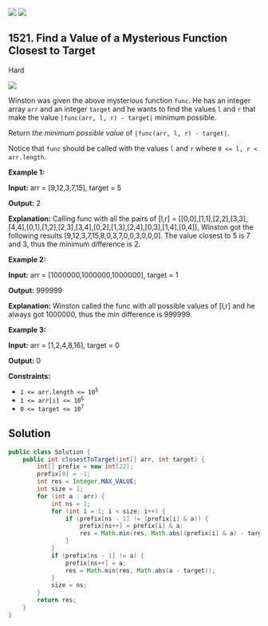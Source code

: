 [![](https://img.shields.io/github/stars/javadev/LeetCode-in-Java?label=Stars&style=flat-square)](https://github.com/javadev/LeetCode-in-Java)
[![](https://img.shields.io/github/forks/javadev/LeetCode-in-Java?label=Fork%20me%20on%20GitHub%20&style=flat-square)](https://github.com/javadev/LeetCode-in-Java/fork)

## 1521\. Find a Value of a Mysterious Function Closest to Target

Hard

![](https://assets.leetcode.com/uploads/2020/07/09/change.png)

Winston was given the above mysterious function `func`. He has an integer array `arr` and an integer `target` and he wants to find the values `l` and `r` that make the value `|func(arr, l, r) - target|` minimum possible.

Return _the minimum possible value_ of `|func(arr, l, r) - target|`.

Notice that `func` should be called with the values `l` and `r` where `0 <= l, r < arr.length`.

**Example 1:**

**Input:** arr = [9,12,3,7,15], target = 5

**Output:** 2

**Explanation:** Calling func with all the pairs of [l,r] = \[\[0,0],[1,1],[2,2],[3,3],[4,4],[0,1],[1,2],[2,3],[3,4],[0,2],[1,3],[2,4],[0,3],[1,4],[0,4]], Winston got the following results [9,12,3,7,15,8,0,3,7,0,0,3,0,0,0]. The value closest to 5 is 7 and 3, thus the minimum difference is 2.

**Example 2:**

**Input:** arr = [1000000,1000000,1000000], target = 1

**Output:** 999999

**Explanation:** Winston called the func with all possible values of [l,r] and he always got 1000000, thus the min difference is 999999.

**Example 3:**

**Input:** arr = [1,2,4,8,16], target = 0

**Output:** 0

**Constraints:**

*   <code>1 <= arr.length <= 10<sup>5</sup></code>
*   <code>1 <= arr[i] <= 10<sup>6</sup></code>
*   <code>0 <= target <= 10<sup>7</sup></code>

## Solution

```java
public class Solution {
    public int closestToTarget(int[] arr, int target) {
        int[] prefix = new int[22];
        prefix[0] = -1;
        int res = Integer.MAX_VALUE;
        int size = 1;
        for (int a : arr) {
            int ns = 1;
            for (int i = 1; i < size; i++) {
                if (prefix[ns - 1] != (prefix[i] & a)) {
                    prefix[ns++] = prefix[i] & a;
                    res = Math.min(res, Math.abs((prefix[i] & a) - target));
                }
            }
            if (prefix[ns - 1] != a) {
                prefix[ns++] = a;
                res = Math.min(res, Math.abs(a - target));
            }
            size = ns;
        }
        return res;
    }
}
```